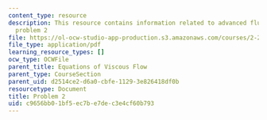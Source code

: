 ```yaml
---
content_type: resource
description: This resource contains information related to advanced fluid mechanics,
  problem 2
file: https://ol-ocw-studio-app-production.s3.amazonaws.com/courses/2-25-advanced-fluid-mechanics-fall-2013/c9656bb01bf5ec7be7dec3e4cf60b793_MIT2_25F13_Final_2004_Q2.pdf
file_type: application/pdf
learning_resource_types: []
ocw_type: OCWFile
parent_title: Equations of Viscous Flow
parent_type: CourseSection
parent_uid: d2514ce2-d6a0-cbfe-1129-3e826418df0b
resourcetype: Document
title: Problem 2
uid: c9656bb0-1bf5-ec7b-e7de-c3e4cf60b793
---
```

